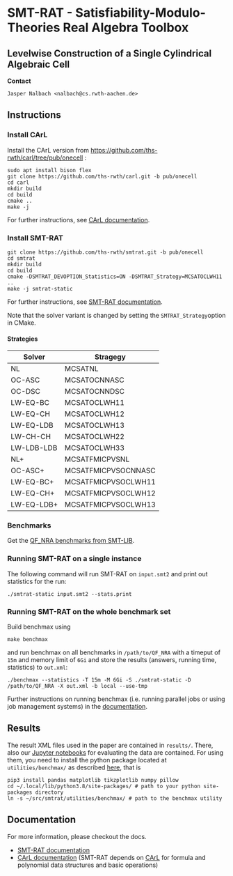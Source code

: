 # SMT-RAT - Satisfiability-Modulo-Theories Real Algebra Toolbox

## Levelwise Construction of a Single Cylindrical Algebraic Cell

**Contact**

    Jasper Nalbach <nalbach@cs.rwth-aachen.de>

## Instructions

### Install CArL

Install the CArL version from https://github.com/ths-rwth/carl/tree/pub/onecell :

    sudo apt install bison flex
    git clone https://github.com/ths-rwth/carl.git -b pub/onecell
    cd carl
    mkdir build
    cd build
    cmake ..
    make -j

For further instructions, see [CArL documentation](http://smtrat.github.io/carl).

### Install SMT-RAT

    git clone https://github.com/ths-rwth/smtrat.git -b pub/onecell
    cd smtrat
    mkdir build
    cd build
    cmake -DSMTRAT_DEVOPTION_Statistics=ON -DSMTRAT_Strategy=MCSATOCLWH11 ..
    make -j smtrat-static


For further instructions, see  [SMT-RAT documentation](http://smtrat.github.io/).

Note that the solver variant is changed by setting the `SMTRAT_Strategy`option in CMake.

#### Strategies

Solver | Stragegy
---|---
NL | MCSATNL
OC-ASC | MCSATOCNNASC
OC-DSC | MCSATOCNNDSC
LW-EQ-BC | MCSATOCLWH11
LW-EQ-CH | MCSATOCLWH12
LW-EQ-LDB | MCSATOCLWH13
LW-CH-CH | MCSATOCLWH22
LW-LDB-LDB | MCSATOCLWH33
NL+ | MCSATFMICPVSNL
OC-ASC+ | MCSATFMICPVSOCNNASC
LW-EQ-BC+ | MCSATFMICPVSOCLWH11
LW-EQ-CH+ | MCSATFMICPVSOCLWH12
LW-EQ-LDB+ | MCSATFMICPVSOCLWH13

### Benchmarks

Get the [QF_NRA benchmarks from SMT-LIB](https://clc-gitlab.cs.uiowa.edu:2443/SMT-LIB-benchmarks/QF_NRA
).
### Running SMT-RAT on a single instance

The following command will run SMT-RAT on `input.smt2` and print out statistics for the run:

    ./smtrat-static input.smt2 --stats.print

### Running SMT-RAT on the whole benchmark set

Build benchmax using 

    make benchmax

and run benchmax on all benchmarks in `/path/to/QF_NRA` with a timeput of `15m` and memory limit of `6Gi` and store the results (answers, running time, statistics) to `out.xml`:

    ./benchmax --statistics -T 15m -M 6Gi -S ./smtrat-static -D /path/to/QF_NRA -X out.xml -b local --use-tmp

Further instructions on running benchmax (i.e. running parallel jobs or using job management systems) in the [documentation](https://smtrat.github.io/dd/d0f/benchmax.html).

## Results

The result XML files used in the paper are contained in `results/`. There, also our [Jupyter notebooks](https://jupyter.org/) for evaluating the data are contained. For using them, you need to install the python package located at `utilities/benchmax/` as described [here](https://smtrat.github.io/dc/d44/benchmax-evaluation.html), that is

    pip3 install pandas matplotlib tikzplotlib numpy pillow
    cd ~/.local/lib/python3.8/site-packages/ # path to your python site-packages directory
    ln -s ~/src/smtrat/utilities/benchmax/ # path to the benchmax utility



## Documentation

For more information, please checkout the docs.

* [SMT-RAT documentation](http://smtrat.github.io/)
* [CArL documentation](http://smtrat.github.io/carl) (SMT-RAT depends on [CArL](https://github.com/smtrat/carl) for formula and polynomial data structures and basic operations)
